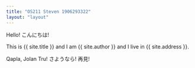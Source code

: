 ```yaml
---
title: "OS211 Steven 1906293322"
layout: "layout"
---
```


Hello! こんにちは!

This is {{ site.title }} and I am {{ site.author }} and I live in {{ site.address }}.

Qapla, Jolan Tru!
さようなら!
再見!